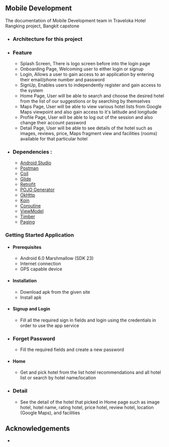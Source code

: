
## Mobile Development
The documentation of Mobile Development team in Traveloka Hotel Rangking project, Bangkit capstone

 - ### Architecture for this project  
 
 - ### Feature
      * Splash Screen, There is logo screen before into the login page
      * Onboarding Page, Welcoming user to either login or signup
      * Login, Allows a user to gain access to an application by entering their email/phone number and password
      * SignUp, Enables users to independently register and gain access to the system
      * Home Page, User will be able to search and choose the desired hotel from the list of our suggestions or by searching by themselves
      * Maps Page, User will be able to view various hotel lists from Google Maps viewpoint and also gain access to it's latitude and longitude
      * Profile Page, User will be able to log out of the session and also change their account password
      * Detail Page, User will be able to see details of the hotel such as images, reviews, price, Maps fragment view and facilities (rooms) available for that particular hotel

 - ### Dependencies :
      - [Android Studio](https://developer.android.com/studio)
      - [Postman](https://www.postman.com/)
      - [Coil](https://coil-kt.github.io/coil/getting_started/)
      - [Glide](https://bumptech.github.io/glide/)
      - [Retrofit](https://square.github.io/retrofit/)
      - [POJO Generator](https://plugins.jetbrains.com/plugin/8634-robopojogenerator)
      - [OkHttp](https://square.github.io/okhttp/)
      - [Koin](https://insert-koin.io/docs/reference/introduction)
      - [Coroutine](https://developer.android.com/kotlin/coroutines?gclid=Cj0KCQjwhqaVBhCxARIsAHK1tiOKc9ePsJHW0TksinpP-yUtm1vZZPVi7aqRgzWs5qFctj0oS_T4DHkaAmDzEALw_wcB&gclsrc=aw.ds)
      - [ViewModel](https://developer.android.com/topic/libraries/architecture/viewmodel?gclid=Cj0KCQjwhqaVBhCxARIsAHK1tiOCymG7x0fHKBgSo2PVYmubA4xIshvy-pBT9--M8bUgQzt8VI6kx1saApLSEALw_wcB&gclsrc=aw.ds)
      - [Timber](https://jakewharton.github.io/timber/docs/5.x/)
      - [Paging](https://developer.android.com/topic/libraries/architecture/paging)

### Getting Started Application

  - #### Prerequisites
    - Android 6.0 Marshmallow (SDK 23)
    - Internet connection
    - GPS capable device

  - #### Installation
    - Download apk from the given site
    - Install apk

  - #### Signup and Login
    - Fill all the required sign in fields and login using the credentials in order to use the app service
   
  - ### Forget Password
    - Fill the required fields and create a new password
  
  - #### Home
    - Get and pick hotel from the list hotel recommendations and all hotel list or search by hotel name/location
  
  - ### Detail
    - See the detail of the hotel that picked in Home page such as image hotel, hotel name, rating hotel, price hotel, review hotel, location (Google Maps), and facilities

  ## Acknowledgements
  -
